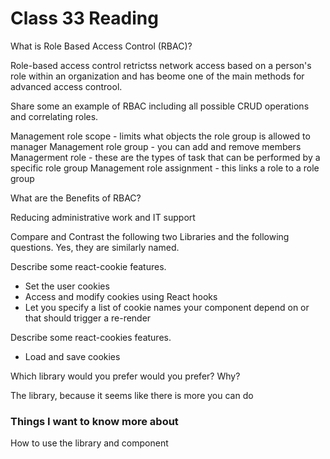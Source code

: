 # Class 33 Reading

What is Role Based Access Control (RBAC)?

Role-based access control retrictss network access based on a person's role within an organization and has beome one of the main methods for advanced access controol. 

Share some an example of RBAC including all possible CRUD operations and correlating roles.

Management role scope - limits what objects the role group is allowed to manager
Management role group - you can add and remove members
Managerment role - these are the types of task that can be performed by a specific role group
Management role assignment - this links a role to a role group


What are the Benefits of RBAC?

Reducing administrative work and IT support

Compare and Contrast the following two Libraries and the following questions. Yes, they are similarly named.

Describe some react-cookie features.

- Set the user cookies
- Access and modify cookies using React hooks
- Let you specify a list of cookie names your component depend on or that should trigger a re-render

Describe some react-cookies features.

- Load and save cookies

Which library would you prefer would you prefer? Why?

The library, because it seems like there is more you can do

### Things I want to know more about

How to use the library and component